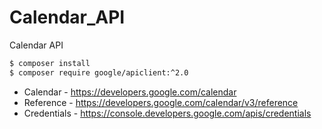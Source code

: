 # Calendar_API
Calendar API 

```sh
$ composer install
$ composer require google/apiclient:^2.0
```

- Calendar - https://developers.google.com/calendar
- Reference - https://developers.google.com/calendar/v3/reference
- Credentials - https://console.developers.google.com/apis/credentials
